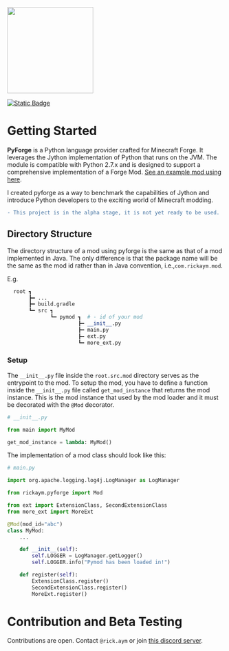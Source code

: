 <image src="https://raw.githubusercontent.com/Rickaym/pyforge/main/docs/logo.png" height="200px">

<a href="https://www.curseforge.com/minecraft/mc-mods/pyforge">![Static Badge](https://img.shields.io/badge/Download-1a73e8?style=for-the-badge)</a>
# Getting Started

**PyForge** is a Python language provider crafted for Minecraft Forge. It leverages the Jython implementation of Python that runs on the JVM. The module is compatible with Python 2.7.x and is designed to support a comprehensive implementation of a Forge Mod. [See an example mod using here](https://github.com/Rickaym/pymod).

I created pyforge as a way to benchmark the capabilities of Jython and introduce Python developers to the exciting world of Minecraft modding.


```diff
- This project is in the alpha stage, it is not yet ready to be used.
```

## Directory Structure

The directory structure of a mod using pyforge is the same as that of a mod implemented in Java. The only difference is that the package name will be the same as the mod id rather than in Java convention, i.e.,`com.rickaym.mod`.

E.g.
```py
  root ┓
       ┣━ ...
       ┣━ build.gradle
       ┗━ src ┓
              ┗━ pymod ┓  # - id of your mod
                       ┣━ __init__.py
                       ┣━ main.py
                       ┣━ ext.py
                       ┗━ more_ext.py
```

### Setup

The `__init__.py` file inside the `root.src.mod` directory serves as the entrypoint to the mod. To setup the mod, you have to define a function inside the `__init__.py` file called `get_mod_instance` that returns the mod instance. This is the mod instance that used by the mod loader and it must be decorated with the `@Mod` decorator.

```py
# __init__.py

from main import MyMod

get_mod_instance = lambda: MyMod()
```

The implementation of a mod class should look like this:

```py
# main.py

import org.apache.logging.log4j.LogManager as LogManager

from rickaym.pyforge import Mod

from ext import ExtensionClass, SecondExtensionClass
from more_ext import MoreExt

@Mod(mod_id="abc")
class MyMod:
    ...

    def __init__(self):
        self.LOGGER = LogManager.getLogger()
        self.LOGGER.info("Pymod has been loaded in!")

    def register(self):
        ExtensionClass.register()
        SecondExtensionClass.register()
        MoreExt.register()
```


# Contribution and Beta Testing

Contributions are open. Contact `@rick.aym` or join [this discord server](https://discord.gg/UmnzdPgn6g).

